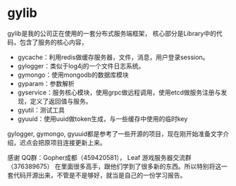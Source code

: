 # gylib
gylib是我的公司正在使用的一套分布式服务端框架，
核心部分是Library中的代码，包含了服务的核心内容，
* gycache：利用redis做缓存服务器，文件，消息，用户登录session。
* gylogger：类似于log4j的一个文件日志系统。
* gymongo：使用mongodb的数据库模块
* gyparam：参数解析
* gyservice：服务核心模块，使用grpc做远程调用，使用etcd做服务注册与发现，定义了返回值与服务。
* gyutil：测试工具
* gyuuid：使用uuid做token生成，与一些缓存中使用的临时key

gylogger, gymongo, gyuuid都是参考了一些开源的项目，现在刚开始准备文字介绍，迟点会把原项目连接更新上来。

感谢
QQ群：Gopher成都（459420581）， Leaf 游戏服务器交流群（376389675）
在里面很多高手，跟他们学到了很多新的东西。所以特别将这一套代码开源出来，不管是不是够好，就当是自己的一份学习报告。
